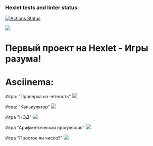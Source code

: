 ### Hexlet tests and linter status:
[![Actions Status](https://github.com/DramaLam/frontend-project-44/actions/workflows/hexlet-check.yml/badge.svg)](https://github.com/DramaLam/frontend-project-44/actions)

<a href="https://codeclimate.com/github/DramaLam/frontend-project-44/maintainability">
  <img src="https://api.codeclimate.com/v1/badges/3fefd119505dbe653c6d/maintainability" />
</a>

# Первый проект на Hexlet - Игры разума!

# Asciinema:
Игра: "Проверка на чётность"
<a href="https://asciinema.org/a/Luw6MDeDa4yJffp9xxLWWUVOn" target="_blank"><img src="https://asciinema.org/a/Luw6MDeDa4yJffp9xxLWWUVOn.svg" /></a>

Игра: "Калькулятор"
<a href="https://asciinema.org/a/V2FCSl6ku5SiWQwLBHV39ZK6H" target="_blank"><img src="https://asciinema.org/a/V2FCSl6ku5SiWQwLBHV39ZK6H.svg" /></a>

Игра "НОД"
<a href="https://asciinema.org/a/s52vrFrSqFWQvS2O7WpxMH8TV" target="_blank"><img src="https://asciinema.org/a/s52vrFrSqFWQvS2O7WpxMH8TV.svg" /></a>

Игра "Арифметическая прогрессия"
<a href="https://asciinema.org/a/xsdHGRh12uj7ZxWD3oB2RZQm6" target="_blank"><img src="https://asciinema.org/a/xsdHGRh12uj7ZxWD3oB2RZQm6.svg" /></a>

Игра "Простое ли число?"
<a href="https://asciinema.org/a/vOf7dYvqJhrE5AXQOzSo6SRO1" target="_blank"><img src="https://asciinema.org/a/vOf7dYvqJhrE5AXQOzSo6SRO1.svg" /></a>
